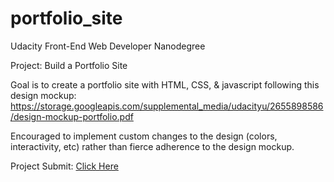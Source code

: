 # portfolio_site
Udacity Front-End Web Developer Nanodegree

Project: Build a Portfolio Site 

Goal is to create a portfolio site with HTML, CSS, & javascript following this design mockup: 
https://storage.googleapis.com/supplemental_media/udacityu/2655898586/design-mockup-portfolio.pdf


Encouraged to implement custom changes to the design (colors, interactivity, etc) rather than fierce adherence to the design mockup.

Project Submit: [Click Here](https://andrwsalcdo.github.io/udacity-portfolio-site/)
